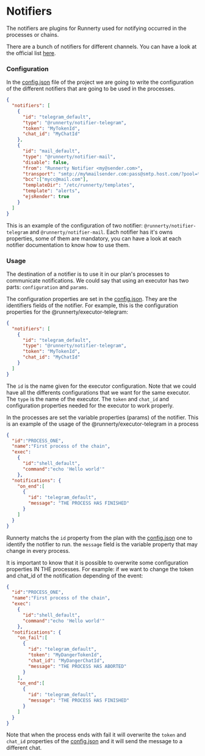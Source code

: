 # Notifiers

The notifiers are plugins for Runnerty used for notifying occurred in the processes or chains. 

There are a bunch of notifiers for different channels. You can have a look at the official list [here](executors.md).

### Configuration

In the [config.json](config.md) file of the project we are going to write the configuration of the different notifiers that are going to be used in the processes.

```json
{
  "notifiers": [
    {
      "id": "telegram_default",
      "type": "@runnerty/notifier-telegram",
      "token": "MyTokenId",
      "chat_id": "MyChatId"
    },
    {
      "id": "mail_default",
      "type": "@runnerty/notifier-mail",
      "disable": false,
      "from": "Runnerty Notifier <my@sender.com>",
      "transport": "smtp://my%mailsender.com:pass@smtp.host.com/?pool=true",
      "bcc":["mycc@mail.com"],
      "templateDir": "/etc/runnerty/templates",
      "template": "alerts",
      "ejsRender": true
    }
  ]
}
```

This is an example of the configuration of two notifier: `@runnerty/notifier-telegram` and `@runnerty/notifier-mail`. Each notifier has it's owns properties, some of them are mandatory, you can have a look at each notifier documentation to know how to use them.

### Usage

The destination of a notifier is to use it in our plan's processes to communicate notifications. We could say that using an executor has two parts: `configuration` and `params`.

 The configuration properties are set in the [config.json](config.md). They are the identifiers fields of the notifier. For example, this is the configuration properties for the @runnerty/executor-telegram:

```json
{
  "notifiers": [
    {
      "id": "telegram_default",
      "type": "@runnerty/notifier-telegram",
      "token": "MyTokenId",
      "chat_id": "MyChatId"
    }
  ]
}
```

The `id` is the name given for the executor configuration. Note that we could have all the differents configurations that we want for the same executor. The `type` is the name of the executor. The `token` and `chat_id` and configuration properties needed for the executor to work properly. 

In the processes are set the variable properties (params) of the notifier. This is an example of the usage of the @runnerty/executor-telegram in a process

```json
{
  "id":"PROCESS_ONE",
  "name":"First process of the chain",
  "exec":
    {
      "id":"shell_default",
      "command":"echo 'Hello world'"
    },
  "notifications": {
    "on_end":[
      {
        "id": "telegram_default",
        "message": "THE PROCESS HAS FINISHED"
      }
    ]
  }
}
```

Runnerty matchs the `id` property from the plan with the [config.json](config.md) one to identify the notifier to run. the `message` field is the variable property that may change in every process.

It is important to know that it is possible to overwrite some configuration properties IN THE processes. For example: if we want to change the token and chat_id of the notification depending of the event:

```json
{
  "id":"PROCESS_ONE",
  "name":"First process of the chain",
  "exec":
    {
      "id":"shell_default",
      "command":"echo 'Hello world'"
    },
  "notifications": {
    "on_fail":[
      {
        "id": "telegram_default",
        "token": "MyDangerTokenId",
        "chat_id": "MyDangerChatId",
        "message": "THE PROCESS HAS ABORTED"
      }
    ],
    "on_end":[
      {
        "id": "telegram_default",
        "message": "THE PROCESS HAS FINISHED"
      }
    ]
  }
}
```

Note that when the process ends with fail it will overwrite the `token` and `chat_id` properties of the [config.json](config.md) and it will send the message to a different chat.
